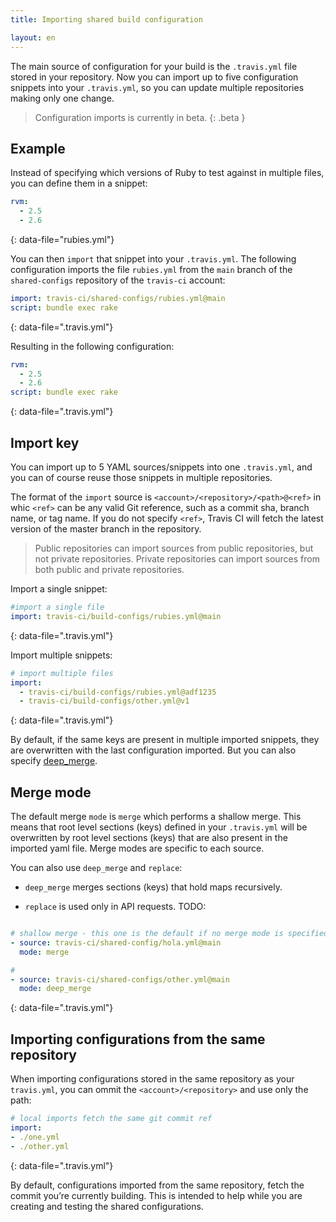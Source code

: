 ```yaml
---
title: Importing shared build configuration

layout: en
---
```


The main source of configuration for your build is the `.travis.yml` file stored in your repository. Now you can import up to five configuration snippets into your `.travis.yml`, so you can update multiple repositories making only one change.

> Configuration imports is currently in beta. 
{: .beta }

## Example

Instead of specifying which versions of Ruby to test against in multiple files, you can define them in a snippet:

```yaml
rvm:
  - 2.5
  - 2.6
```
{: data-file="rubies.yml"}

You can then `import` that snippet into your `.travis.yml`. The following configuration imports the file `rubies.yml` from the `main` branch of the `shared-configs` repository of the `travis-ci` account:

```yaml
import: travis-ci/shared-configs/rubies.yml@main
script: bundle exec rake
```
{: data-file=".travis.yml"}

Resulting in the following configuration:

```yaml
rvm:
  - 2.5
  - 2.6
script: bundle exec rake
```
{: data-file=".travis.yml"}

## Import key

You can import up to 5 YAML sources/snippets into one `.travis.yml`, and you can of course reuse those snippets in multiple repositories.

The format of the `import` source is `<account>/<repository>/<path>@<ref>` in whic `<ref>` can be any valid Git reference, such as a commit sha, branch name, or tag name. If you do not specify `<ref>`, Travis CI will fetch the latest version of the master branch in the repository.

> Public repositories can import sources from public repositories, but not private repositories. Private repositories can import sources from both public and private repositories.

Import a single snippet:

```yaml
#import a single file
import: travis-ci/build-configs/rubies.yml@main
```
{: data-file=".travis.yml"}

Import multiple snippets:

```yaml
# import multiple files
import:
  - travis-ci/build-configs/rubies.yml@adf1235
  - travis-ci/build-configs/other.yml@v1
```
{: data-file=".travis.yml"}

By default, if the same keys are present in multiple imported snippets, they are overwritten with the last configuration imported. But you can also specify [deep_merge](#merge-mode).

## Merge mode

The default merge `mode` is `merge` which performs a shallow merge.
This means that root level sections (keys) defined in your `.travis.yml` will be overwritten by root level sections (keys) that are also present in the imported yaml file.
Merge modes are specific to each source.

You can also use `deep_merge` and `replace`:

* `deep_merge` merges sections (keys) that hold maps recursively.

* `replace` is used only in API requests. TODO:

```yaml

# shallow merge - this one is the default if no merge mode is specified
- source: travis-ci/shared-config/hola.yml@main
  mode: merge

#
- source: travis-ci/shared-configs/other.yml@main
  mode: deep_merge
```
{: data-file=".travis.yml"}


## Importing configurations from the same repository

When importing configurations stored in the same repository as your `travis.yml`, you can ommit the `<account>/<repository>` and use only the path:

```yaml
# local imports fetch the same git commit ref
import:
- ./one.yml
- ./other.yml
```
{: data-file=".travis.yml"}

By default, configurations imported from the same repository, fetch the commit you’re currently building. This is intended to help while you are  creating and testing the shared configurations.
